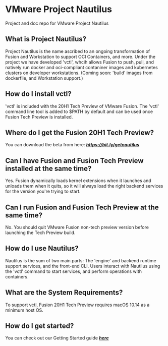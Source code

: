 # VMware Project Nautilus
Project and doc repo for VMware Project Nautilus


## What is Project Nautilus?

Project Nautilus is the name ascribed to an ongoing transformation of Fusion and Workstation to support OCI Containers, and more. Under the project we have developed 'vctl', whcih allows Fusion to push, pull, and natively run docker and oci-compliant contaniner images and kubernetes clusters on developer workstations. (Coming soon: 'build' images from dockerfile, and Workstation support.)


## How do I install vctl?

'vctl' is included with the 20H1 Tech Preview of VMware Fusion. The 'vctl' command line tool is added to $PATH by default and can be used once Fusion Tech Preview is installed.


## Where do I get the Fusion 20H1 Tech Preview?

You can download the beta from here: ***https://bit.ly/getnautilus***


## Can I have Fusion and Fusion Tech Preview installed at the same time?

Yes. Fusion dynamically loads kernel extensions when it launches and unloads them when it quits, so it will always load the right backend services for the version you're trying to start.


## Can I run Fusion and Fusion Tech Preview at the same time?

No. You should quit VMware Fusion non-tech preview version before launching the Tech Preview build.


## How do I use Nautilus?

Nautilus is the sum of two main parts: The 'engine' and backend runtime support services, and the front-end CLI. Users interact with Nautilus using the 'vctl' command to start services, and perform operations with containers.


## What are the System Requirements?

To support vctl, Fusion 20H1 Tech Preview requires macOS 10.14 as a minimum host OS.


## How do I get started?

You can check out our Getting Started guide ***[here](./docs/getting-started.md)***








